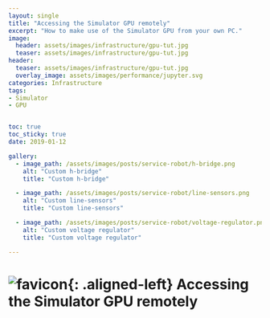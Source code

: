 ```yaml
---
layout: single
title: "Accessing the Simulator GPU remotely"
excerpt: "How to make use of the Simulator GPU from your own PC."
image:
  header: assets/images/infrastructure/gpu-tut.jpg
  teaser: assets/images/infrastructure/gpu-tut.jpg
header:
  teaser: assets/images/infrastructure/gpu-tut.jpg
  overlay_image: assets/images/performance/jupyter.svg
categories: Infrastructure
tags:
- Simulator
- GPU


toc: true
toc_sticky: true
date: 2019-01-12

gallery:
  - image_path: /assets/images/posts/service-robot/h-bridge.png
    alt: "Custom h-bridge"
    title: "Custom h-bridge"

  - image_path: /assets/images/posts/service-robot/line-sensors.png
    alt: "Custom line-sensors"
    title: "Custom line-sensors"

  - image_path: /assets/images/posts/service-robot/voltage-regulator.png
    alt: "Custom voltage regulator"
    title: "Custom voltage regulator"

---
```


# ![favicon](/assets/images/favicon.jpg){: .aligned-left} Accessing the Simulator GPU remotely
